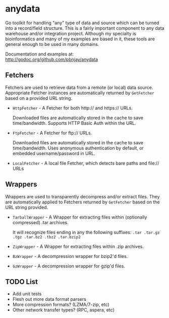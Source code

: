 anydata
=======

Go toolkit for handling "any" type of data and source which can be turned into
a record/field structure.  This is a fairly important component to any data
warehouse and/or integration project. Although my specialty is bioinformatics
and many of my examples are based in it, these tools are general enough to be
used in many domains.

Documentation and examples at: http://godoc.org/github.com/pbnjay/anydata

Fetchers
--------
Fetchers are used to retrieve data from a remote (or local) data source.
Appropriate Fetcher instances are automatically returned by `GetFetcher` based
on a provided URL string.


 * `HttpFetcher` - A Fetcher for both http:// and https:// URLs.

    Downloaded files are automatically stored in the cache to save time/bandwidth. Supports HTTP Basic Auth within the URL.

 * `FtpFetcher` - A Fetcher for ftp:// URLs.

    Downloaded files are automatically stored in the cache to save time/bandwidth. Uses anonymous authentication by default, or embedded username/password in URL.

 * `LocalFetcher` - A local file Fetcher, which detects bare paths and file:// URLs


Wrappers
--------
Wrappers are used to transparently decompress and/or extract files. They are
automatically applied to Fetchers returned by `GetFetcher` based on the URL
string provided.


 * `TarballWrapper` - A Wrapper for extracting files within (optionally compressed) .tar archives.

    It will recognize files ending in any the following suffixes: `.tar .tar.gz .tgz .tar.bz2 .tbz2 .tar.bzip2`

 * `ZipWrapper` - A Wrapper for extracting files within .zip archives.

 * `BzWrapper` - A decompression wrapper for bzip2'd files.

 * `GzWrapper` - A decompression wrapper for gzip'd files.


TODO List
---------
 - Add unit tests
 - Flesh out more data format parsers
 - More compression formats? (LZMA/7-zip, etc)
 - Other network transfer types? (RPC, aspera, etc)
